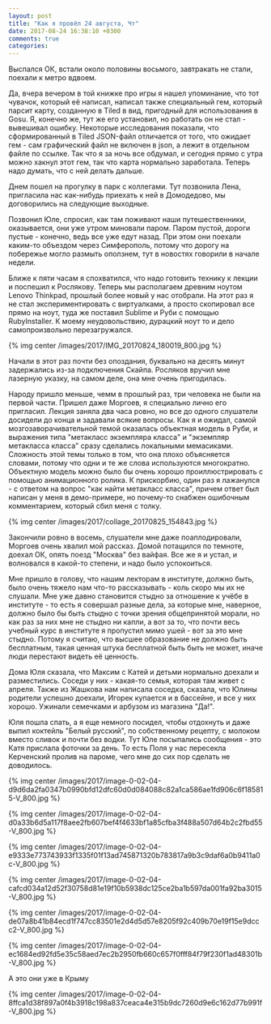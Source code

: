 ```yaml
---
layout: post
title: "Как я провёл 24 августа, Чт"
date: 2017-08-24 16:38:10 +0300
comments: true
categories: 
---
```

Выспался ОК, встали около половины восьмого, завтракать не стали, поехали к метро вдвоем.

Да, вчера вечером в той книжке про игры я нашел упоминание, что тот чувачок, который её написал, написал также специальный гем, который парсит карту, созданную в Tiled в вид, пригодный для использования в Gosu. Я, конечно же, тут же его установил, но работать он не стал - вывешивал ошибку. Некоторые исследования показали, что сформированный в Tiled JSON-файл отличается от того, что ожидает гем - сам графический файл не включен в json, а лежит в отдельном файле по ссылке. Так что я за ночь все обдумал, и сегодня прямо с утра можно хакнул этот гем, так что карта нормально заработала. Теперь надо думать, что с ней делать дальше.

Днем пошел на прогулку в парк с коллегами. Тут позвонила Лена, пригласила нас как-нибудь приехать к ней в Домодедово, мы договорились на следующие выходные.

Позвонил Юле, спросил, как там поживают наши путешественники, оказывается, они уже утром миновали паром. Паром пустой, дороги пустые - конечно, ведь все уже едут назад. При этом они поехали каким-то объездом через Симферополь, потому что дорогу на побережье могло размыть оползнем, тут в новостях говорили в начале недели.

Ближе к пяти часам я спохватился, что надо готовить технику к лекции и поспешил к Рослякову. Теперь мы располагаем древним ноутом Lenovo Thinkpad, прошлый более новый у нас отобрали. На этот раз я не стал экспериментировать с виртуалками, а просто скопировал все прямо на ноут, туда же поставил Sublime и Руби с помощью RubyInstaller. К моему неудовольствию, дурацкий ноут то и дело самопроизвольно перезагружался.

{% img center /images/2017/IMG_20170824_180019_800.jpg %}

Начали в этот раз почти без опоздания, буквально на десять минут задержались из-за подключения Скайпа. Росляков вручил мне лазерную указку, на самом деле, она мне очень пригодилась.

Народу пришло меньше, чемм в прошлый раз, три человека не были на первой части. Пришел даже Моргоев, я специально лично его пригласил. Лекция заняла два часа ровно, но все до одного слушатели досидели до конца и задавали всякие вопросы. Как я и ожидал, самой мозгозаворачивательной темой оказалась объектная модель в Руби, и выражения типа "метакласс экземпляра класса" и "экземпляр метакласса класса" сразу сделались локальными мемасиками. Сложность этой темы только в том, что она плохо объясняется словами, потому что одни и те же слова используются многократно. Объектную модель можно было бы очень хорошо проиллюстрировать с помощью анимационного ролика. К прискорбию, один раз я лажанулся - с ответом на вопрос "как найти метакласс класса", причем ответ был написан у меня в демо-примере, но почему-то снабжен ошибочным комментарием, который сбил меня с толку. 

{% img center /images/2017/collage_20170825_154843.jpg %}

Закончили ровно в восемь, слушатели мне даже поаплодировали, Моргоев очень хвалил мой рассказ. Домой потащился по темноте, доехал ОК, опять поезд "Москва" без вайфая. Все же я и устал, и волновался в какой-то степени, и надо было успокоиться.

Мне пришло в голову, что нашим лекторам в институте, должно быть, было очень тяжело нам что-то рассказывать - коль скоро мы их не слушали. Мне уже давно становится стыдно за отношение к учёбе в институте - то есть я совершал разные дела, за которые мне, наверное, должно было бы быть стыдно с точки зрения общепринятой морали, но как раз за них мне не стыдно ни капли, а вот за то, что почти весь учебный курс в институте я пропустил мимо ушей - вот за это мне стыдно. Потому я считаю, что высшее образование не должно быть бесплатным, такая ценная штука бесплатной быть быть не может, иначе люди перестают видеть её ценность. 

Дома Юля сказала, что Максим с Катей и детьми нормально доехали и разместились. Соседи у них - какая-то семья, которая там живет с апреля. Также из Жашкова нам написала соседка, сказала, что Юлины родители успешно доехали, Игорек купается и в бассейне, и все у них хорошо. Ужинали семечками и арбузом из магазина "Да!".

Юля пошла спать, а я еще немного посидел, чтобы отдохнуть и даже выпил коктейль "Белый русский", по собственному рецепту, с молоком вместо сливок и почти без водки. Тут Юле посыпались сообщения - это Катя прислала фоточки за день. То есть Поля у нас пересекла Керченский пролив на пароме, чего мне до сих пор сделать не доводилось.

{% img center /images/2017/image-0-02-04-d9d6da2fa0347b0990bfd12dfc60d0d084088c82a1ca586ae1fd906c6f185815-V_800.jpg %}

{% img center /images/2017/image-0-02-04-d0a33b6d5a117f8aee2fb607bef4f4633bf1a85cfba3f488a507d64b2c2fbd55-V_800.jpg %}

{% img center /images/2017/image-0-02-04-e9333e773743933f1335f01f13ad745871320b783817a9b3c9daf6a0b9411a0c-V_800.jpg %}

{% img center /images/2017/image-0-02-04-cafcd034a12d52f30758d81e19f10b5938dc125ce2ba1b597da001fa92ba3015-V_800.jpg %}

{% img center /images/2017/image-0-02-04-de07a8b41b84ecd1f747cc83501e2d4d5d57e8205f92c409b70e19f15e9dccc2-V_800.jpg %}

{% img center /images/2017/image-0-02-04-ec1684ed92fd5e35c58aed7ec2b2950fb660c657f0fff84f79f230f1ad48301b-V_800.jpg %}

А это они уже в Крыму

{% img center /images/2017/image-0-02-04-8ffca1d38f897a0f4b3918c198a837ceaca4e315b9dc7260d9e6c162d77b991f-V_800.jpg %}

